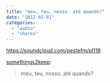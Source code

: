 ```yaml
---
title: "meu, teu, nosso. até quando?"
date: "2012-02-01"
categories: 
  - "audio"
  - "shares"
---
```


https://soundcloud.com/pestefm/pl118

[somethings2keep](http://somethings2keep.tumblr.com/post/16864667995/meu-teu-nosso-ate-quando):

> meu, teu, nosso. até quando?
